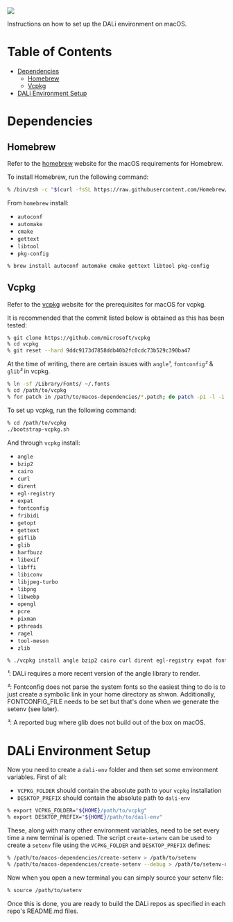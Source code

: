 <img src="https://dalihub.github.io/images/DaliLogo320x200.png">

Instructions on how to set up the DALi environment on macOS.

# Table of Contents

   * [Dependencies](#dependencies)
      * [Homebrew](#homebrew)
      * [Vcpkg](#vcpkg)
   * [DALi Environment Setup](#dali-environment-setup)

# Dependencies

## Homebrew

Refer to the [homebrew](https://docs.brew.sh/Installation.html) website for the macOS requirements for Homebrew.

To install Homebrew, run the following command:
```zsh
% /bin/zsh -c "$(curl -fsSL https://raw.githubusercontent.com/Homebrew/install/HEAD/install.sh)"
```

From `homebrew` install:
 - `autoconf`
 - `automake`
 - `cmake`
 - `gettext`
 - `libtool`
 - `pkg-config`
```zsh
% brew install autoconf automake cmake gettext libtool pkg-config
```

## Vcpkg

Refer to the [vcpkg](https://github.com/Microsoft/vcpkg#quick-start-unix) website for the prerequisites for macOS for vcpkg.

It is recommended that the commit listed below is obtained as this has been tested:
```zsh
% git clone https://github.com/microsoft/vcpkg
% cd vcpkg
% git reset --hard 9ddc9173d7858ddb40b2fc0cdc73b529c390ba47
```

At the time of writing, there are certain issues with `angle`_¹_, `fontconfig`_²_ & `glib`_³_ in vcpkg.
```zsh
% ln -sf /Library/Fonts/ ~/.fonts
% cd /path/to/vcpkg
% for patch in /path/to/macos-dependencies/*.patch; do patch -p1 -l -i $patch; done
```

To set up vcpkg, run the following command:
```zsh
% cd /path/to/vcpkg
./bootstrap-vcpkg.sh
```

And through `vcpkg` install:
 - `angle`
 - `bzip2`
 - `cairo`
 - `curl`
 - `dirent`
 - `egl-registry`
 - `expat`
 - `fontconfig`
 - `fribidi`
 - `getopt`
 - `gettext`
 - `giflib`
 - `glib`
 - `harfbuzz`
 - `libexif`
 - `libffi`
 - `libiconv`
 - `libjpeg-turbo`
 - `libpng`
 - `libwebp`
 - `opengl`
 - `pcre`
 - `pixman`
 - `pthreads`
 - `ragel`
 - `tool-meson`
 - `zlib`
```zsh
% ./vcpkg install angle bzip2 cairo curl dirent egl-registry expat fontconfig fribidi getopt gettext giflib glib harfbuzz libexif libffi libiconv libjpeg-turbo libpng libwebp opengl pcre pixman pthreads ragel tool-meson zlib
```

_¹_: DALi requires a more recent version of the angle library to render.

_²_: Fontconfig does not parse the system fonts so the easiest thing to do is to just create a symbolic link in your home directory as shwon.
     Additionally, FONTCONFIG_FILE needs to be set but that's done when we generate the setenv (see later).

_³_: A reported bug where glib does not build out of the box on macOS.

# DALi Environment Setup
Now you need to create a `dali-env` folder and then set some environment variables.
First of all:
- `VCPKG_FOLDER` should contain the absolute path to your `vcpkg` installation
- `DESKTOP_PREFIX` should contain the absolute path to `dali-env`
```zsh
% export VCPKG_FOLDER="${HOME}/path/to/vcpkg"
% export DESKTOP_PREFIX="${HOME}/path/to/dail-env"
```

These, along with many other environment variables, need to be set every time a new terminal is opened.
The script `create-setenv` can be used to create a `setenv` file using the `VCPKG_FOLDER` and `DESKTOP_PREFIX` defines:
```zsh
% /path/to/macos-dependencies/create-setenv > /path/to/setenv
% /path/to/macos-dependencies/create-setenv --debug > /path/to/setenv-debug # Optional, for debugging purposes
```

Now when you open a new terminal you can simply source your setenv file:
```zsh
% source /path/to/setenv
```

Once this is done, you are ready to build the DALi repos as specified in each repo's README.md files.
